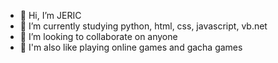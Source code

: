 - 👋 Hi, I’m JERIC
- 🌱 I’m currently studying python, html, css, javascript, vb.net
- 💞️ I’m looking to collaborate on anyone
- 👀 I'm also like playing online games and gacha games
<!---
GMJERIC/GMJERIC is a ✨ special ✨ repository because its `README.md` (this file) appears on your GitHub profile.
You can click the Preview link to take a look at your changes.
--->
